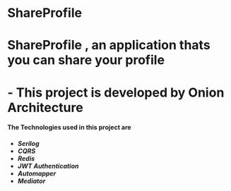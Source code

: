# ShareProfile

<h1> ShareProfile , an application thats you can share your profile </h1>
<h1> - This project is developed by Onion Architecture </h1>

<h4>  The Technologies used in this project are  </h4>

<h5>
<ul>
  <li><b>Serilog</b></li>
  <li><b>CQRS</b></li>
  <li><b>Redis</b></li>
  <li><b>JWT Authentication</b></li>
  <li><b>Automapper</b></li>
  <li><b>Mediator</b></li>
</ul>  
</h5>

